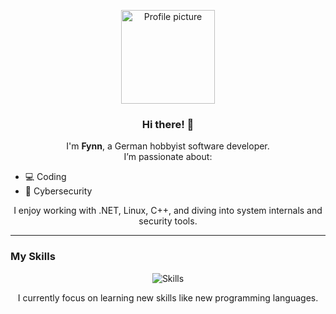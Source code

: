 <p align="center">
  <img src="https://github.com/Fynn-N.png" width="150" alt="Profile picture">
</p>

<p>
</p>

<h3 align="center">Hi there! 👋</h3>

<p align="center">
  I'm <strong>Fynn</strong>, a German hobbyist software developer.<br>
  I’m passionate about:
</p>

<ul>
  <li>💻 Coding</li>
  <li>🔐 Cybersecurity</li>
</ul>

<p align="center">
  I enjoy working with .NET, Linux, C++, and diving into system internals and security tools.
</p>

---

### My Skills

<p align="center">
  <img src="https://skillicons.dev/icons?i=cs,cpp,linux,dotnet,git,vscode,arch&perline=7" alt="Skills" />
</p>
<p align="center">
  I currently focus on learning new skills like new programming languages.
</p>
